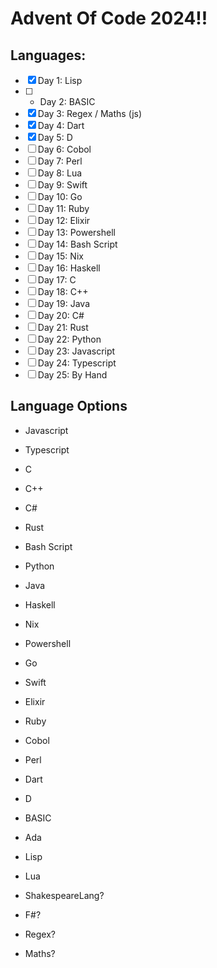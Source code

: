 # Advent Of Code 2024!!

## Languages:
- [x] Day 1: Lisp
- [ ] * Day 2: BASIC
- [x] Day 3: Regex / Maths (js)
- [x] Day 4: Dart
- [x] Day 5: D
- [ ] Day 6: Cobol
- [ ] Day 7: Perl
- [ ] Day 8: Lua
- [ ] Day 9: Swift
- [ ] Day 10: Go
- [ ] Day 11: Ruby
- [ ] Day 12: Elixir
- [ ] Day 13: Powershell
- [ ] Day 14: Bash Script
- [ ] Day 15: Nix
- [ ] Day 16: Haskell
- [ ] Day 17: C
- [ ] Day 18: C++
- [ ] Day 19: Java
- [ ] Day 20: C#
- [ ] Day 21: Rust
- [ ] Day 22: Python
- [ ] Day 23: Javascript
- [ ] Day 24: Typescript
- [ ] Day 25: By Hand

## Language Options
- Javascript
- Typescript
- C
- C++
- C#
- Rust
- Bash Script
- Python
- Java
- Haskell

- Nix
- Powershell

- Go
- Swift
- Elixir
- Ruby
- Cobol
- Perl
- Dart
- D
- BASIC
- Ada
- Lisp
- Lua

- ShakespeareLang?
- F#?
- Regex?
- Maths?
